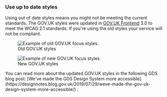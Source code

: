 ### Use up to date styles

Using out of date styles means you might not be meeting the current standards. The GOV.UK styles were updated in [GOV.UK Frontend](https://github.com/alphagov/govuk-frontend) 3.0 to meet the WCAG 2.1 standards. If you're using the old styles your service will not be compliant.
<figure class="app-figure">
  <img src="/public/images/focus-style-old.png" alt="Example of old GOV.UK focus styles." />
  <figcaption class="govuk-body">Old GOV.UK styles</figcaption>
</figure>
<figure class="app-figure">
  <img src="/public/images/focus-style-new.png" alt="Example of new GOV.UK focus styles." />
  <figcaption class="govuk-body">New GOV.UK styles</figcaption>
</figure>
You can read more about the updated GOV.UK styles in the following GDS blog post: [We've made the GDS Design System more accessible](https://designnotes.blog.gov.uk/2019/07/29/weve-made-the-gov-uk-design-system-more-accessible/) .
